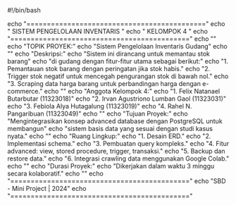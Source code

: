 #!/bin/bash

echo "============================================"
echo "       SISTEM PENGELOLAAN INVENTARIS        "
echo "               KELOMPOK 4                   "
echo "============================================"
echo ""
echo "TOPIK PROYEK:"
echo "Sistem Pengelolaan Inventaris Gudang"
echo ""
echo "Deskripsi:"
echo "Sistem ini dirancang untuk memantau stok barang"
echo "di gudang dengan fitur-fitur utama sebagai berikut:"
echo "1. Pemantauan stok barang dengan peringatan jika stok habis."
echo "2. Trigger stok negatif untuk mencegah pengurangan stok di bawah nol."
echo "3. Scraping data harga barang untuk perbandingan harga dengan e-commerce."
echo ""
echo "Anggota Kelompok 4:"
echo "1. Felix Natanael Butarbutar (11323018)"
echo "2. Irvan Agustriono Lumban Gaol (11323031)"
echo "3. Febiola Alya Hutagalung (11323019)"
echo "4. Rahel N. Pangaribuan (11323049)"
echo ""
echo "Tujuan Proyek:"
echo "Mengintegrasikan konsep advanced database dengan PostgreSQL untuk membangun"
echo "sistem basis data yang sesuai dengan studi kasus nyata."
echo ""
echo "Ruang Lingkup:"
echo "1. Desain ERD."
echo "2. Implementasi schema."
echo "3. Pembuatan query kompleks."
echo "4. Fitur advanced: view, stored procedure, trigger, transaksi."
echo "5. Backup dan restore data."
echo "6. Integrasi crawling data menggunakan Google Colab."
echo ""
echo "Durasi Proyek:"
echo "Dikerjakan dalam waktu 3 minggu secara kolaboratif."
echo ""
echo "============================================"
echo "SBD - Mini Project | 2024"
echo "============================================"
